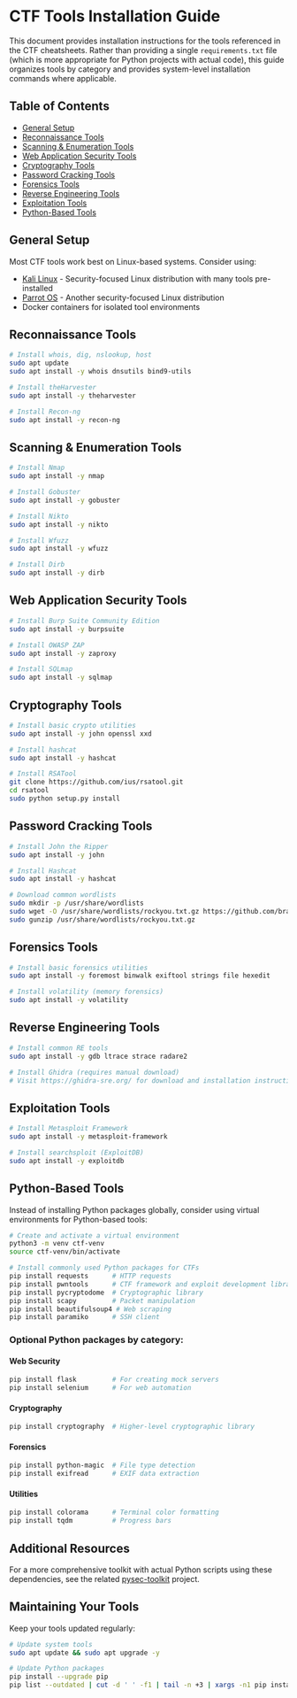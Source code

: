 # CTF Tools Installation Guide

This document provides installation instructions for the tools referenced in the CTF cheatsheets. Rather than providing a single `requirements.txt` file (which is more appropriate for Python projects with actual code), this guide organizes tools by category and provides system-level installation commands where applicable.

## Table of Contents
- [General Setup](#general-setup)
- [Reconnaissance Tools](#reconnaissance-tools)
- [Scanning & Enumeration Tools](#scanning--enumeration-tools)
- [Web Application Security Tools](#web-application-security-tools)
- [Cryptography Tools](#cryptography-tools)
- [Password Cracking Tools](#password-cracking-tools)
- [Forensics Tools](#forensics-tools)
- [Reverse Engineering Tools](#reverse-engineering-tools)
- [Exploitation Tools](#exploitation-tools)
- [Python-Based Tools](#python-based-tools)

## General Setup

Most CTF tools work best on Linux-based systems. Consider using:
- [Kali Linux](https://www.kali.org/) - Security-focused Linux distribution with many tools pre-installed
- [Parrot OS](https://www.parrotsec.org/) - Another security-focused Linux distribution
- Docker containers for isolated tool environments

## Reconnaissance Tools

```bash
# Install whois, dig, nslookup, host
sudo apt update
sudo apt install -y whois dnsutils bind9-utils

# Install theHarvester
sudo apt install -y theharvester

# Install Recon-ng
sudo apt install -y recon-ng
```

## Scanning & Enumeration Tools

```bash
# Install Nmap
sudo apt install -y nmap

# Install Gobuster
sudo apt install -y gobuster

# Install Nikto
sudo apt install -y nikto

# Install Wfuzz
sudo apt install -y wfuzz

# Install Dirb
sudo apt install -y dirb
```

## Web Application Security Tools

```bash
# Install Burp Suite Community Edition
sudo apt install -y burpsuite

# Install OWASP ZAP
sudo apt install -y zaproxy

# Install SQLmap
sudo apt install -y sqlmap
```

## Cryptography Tools

```bash
# Install basic crypto utilities
sudo apt install -y john openssl xxd

# Install hashcat
sudo apt install -y hashcat

# Install RSATool
git clone https://github.com/ius/rsatool.git
cd rsatool
sudo python setup.py install
```

## Password Cracking Tools

```bash
# Install John the Ripper
sudo apt install -y john

# Install Hashcat
sudo apt install -y hashcat

# Download common wordlists
sudo mkdir -p /usr/share/wordlists
sudo wget -O /usr/share/wordlists/rockyou.txt.gz https://github.com/brannondorsey/naive-hashcat/releases/download/data/rockyou.txt.gz
sudo gunzip /usr/share/wordlists/rockyou.txt.gz
```

## Forensics Tools

```bash
# Install basic forensics utilities
sudo apt install -y foremost binwalk exiftool strings file hexedit

# Install volatility (memory forensics)
sudo apt install -y volatility
```

## Reverse Engineering Tools

```bash
# Install common RE tools
sudo apt install -y gdb ltrace strace radare2

# Install Ghidra (requires manual download)
# Visit https://ghidra-sre.org/ for download and installation instructions
```

## Exploitation Tools

```bash
# Install Metasploit Framework
sudo apt install -y metasploit-framework

# Install searchsploit (ExploitDB)
sudo apt install -y exploitdb
```

## Python-Based Tools

Instead of installing Python packages globally, consider using virtual environments for Python-based tools:

```bash
# Create and activate a virtual environment
python3 -m venv ctf-venv
source ctf-venv/bin/activate

# Install commonly used Python packages for CTFs
pip install requests      # HTTP requests
pip install pwntools      # CTF framework and exploit development library
pip install pycryptodome  # Cryptographic library
pip install scapy         # Packet manipulation
pip install beautifulsoup4 # Web scraping
pip install paramiko      # SSH client
```

### Optional Python packages by category:

#### Web Security
```bash
pip install flask         # For creating mock servers
pip install selenium      # For web automation
```

#### Cryptography
```bash
pip install cryptography  # Higher-level cryptographic library
```

#### Forensics
```bash
pip install python-magic  # File type detection
pip install exifread      # EXIF data extraction
```

#### Utilities
```bash
pip install colorama      # Terminal color formatting
pip install tqdm          # Progress bars
```

## Additional Resources

For a more comprehensive toolkit with actual Python scripts using these dependencies, see the related [pysec-toolkit](https://github.com/andreaaguiar/pysec-toolkit) project.

## Maintaining Your Tools

Keep your tools updated regularly:

```bash
# Update system tools
sudo apt update && sudo apt upgrade -y

# Update Python packages
pip install --upgrade pip
pip list --outdated | cut -d ' ' -f1 | tail -n +3 | xargs -n1 pip install -U
```
